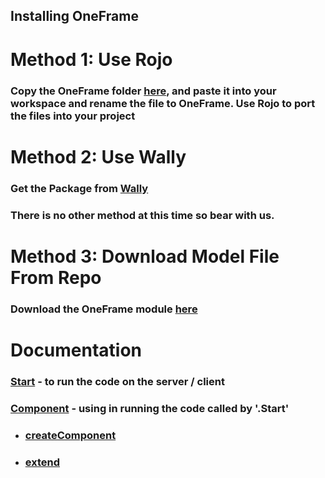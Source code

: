 ## **Installing OneFrame**
#

# **Method 1: Use Rojo**

### Copy the OneFrame folder [here](src), and paste it into your workspace and rename the file to OneFrame. Use Rojo to port the files into your project

#

# **Method 2: Use Wally**
### Get the Package from [Wally](https://wally.run/package/daulric/oneframe)

### There is no other method at this time so bear with us.

#

# **Method 3: Download Model File From Repo**
### Download the OneFrame module [here](/OneFrame.rbxm)

#

# **Documentation**
### **[Start](/docs/Start.md)** - to run the code on the server / client
### **[Component](/docs/Component/)** - using in running the code called by **'.Start'**
- ### **[createComponent](/docs/Component/createComponent.md)**
- ### **[extend](/docs/Component/extend.md)**